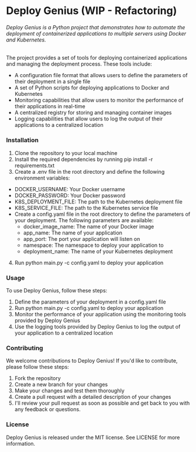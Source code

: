 # Deploy Genius (WIP - Refactoring)
###### Deploy Genius is a Python project that demonstrates how to automate the deployment of containerized applications to multiple servers using Docker and Kubernetes.

The project provides a set of tools for deploying containerized applications and managing the deployment process. These tools include:

* A configuration file format that allows users to define the parameters of their deployment in a single file
* A set of Python scripts for deploying applications to Docker and Kubernetes
* Monitoring capabilities that allow users to monitor the performance of their applications in real-time
* A centralized registry for storing and managing container images
* Logging capabilities that allow users to log the output of their applications to a centralized location

### Installation
1. Clone the repository to your local machine
2. Install the required dependencies by running pip install -r requirements.txt
3. Create a .env file in the root directory and define the following environment variables:
* DOCKER_USERNAME: Your Docker username
* DOCKER_PASSWORD: Your Docker password
* K8S_DEPLOYMENT_FILE: The path to the Kubernetes deployment file
* K8S_SERVICE_FILE: The path to the Kubernetes service file
* Create a config.yaml file in the root directory to define the parameters of your deployment. The following parameters are available:
    * docker_image_name: The name of your Docker image
    * app_name: The name of your application
    * app_port: The port your application will listen on
    * namespace: The namespace to deploy your application to
    * deployment_name: The name of your Kubernetes deployment
4. Run python main.py -c config.yaml to deploy your application

### Usage
To use Deploy Genius, follow these steps:

1. Define the parameters of your deployment in a config.yaml file
2. Run python main.py -c config.yaml to deploy your application
3. Monitor the performance of your application using the monitoring tools provided by Deploy Genius
4. Use the logging tools provided by Deploy Genius to log the output of your application to a centralized location

### Contributing
We welcome contributions to Deploy Genius! If you'd like to contribute, please follow these steps:

1. Fork the repository
2. Create a new branch for your changes
3. Make your changes and test them thoroughly
4. Create a pull request with a detailed description of your changes
5. I'll review your pull request as soon as possible and get back to you with any feedback or questions.

### License
Deploy Genius is released under the MIT license. See LICENSE for more information.